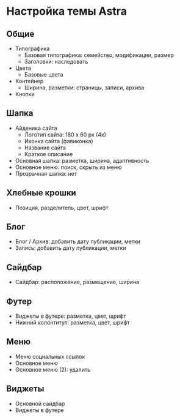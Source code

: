# Настройка темы Astra

## Общие
- Типографика
  - Базовая типографика: семейство, модификации, размер
  - Заголовки: наследовать
- Цвета
  - Базовые цвета
- Контейнер
  - Ширина, разметки: страницы, записи, архива
- Кнопки

## Шапка
- Айденика сайта
  - Логотип сайта: 180 x 60 px (4x)
  - Иконка сайта (фавиконка)
  - Название сайта
  - Краткое описание
- Основная шапка: разметка, ширина, адаптивность
- Основное меню: поиск, скрыть из меню
- Прозрачная шапка: нет

## Хлебные крошки
- Позиция, разделитель, цвет, шрифт

## Блог
- Блог / Архив: добавить дату публикации, метки
- Запись: добавить дату публикации, метки

## Сайдбар
- Сайдбар: расположение, размещение, ширина

## Футер
- Виджеты в футере: разметка, цвет, щрифт
- Нижний колонтитул: разметка, цвет, шрифт

## Меню
- Меню социальных ссылок
- Основное меню
- Основное меню (2): удалить

## Виджеты
- Основной сайдбар
- Виджеты в футере
